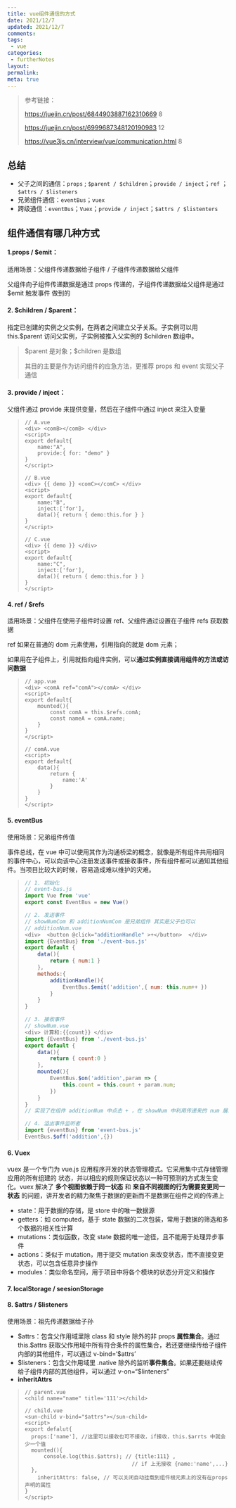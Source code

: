 ```yaml
---
title: vue组件通信的方式
date: 2021/12/7
updated: 2021/12/7
comments:
tags:
 - vue
categories:
 - furtherNotes
layout:
permalink:
meta: true
---
```


> 参考链接：
>
> https://juejin.cn/post/6844903887162310669  8
>
> https://juejin.cn/post/6999687348120190983  12
>
> https://vue3js.cn/interview/vue/communication.html 8


## 总结

+ 父子之间的通信：`props` ; `$parent / $children`；`provide / inject`；`ref` ；`$attrs / $listeners`
+ 兄弟组件通信：`eventBus`；`vuex`
+ 跨级通信：`eventBus`；`Vuex`；`provide / inject`；`$attrs / $listenters`

## 组件通信有哪几种方式

#### 1.props / $emit：

适用场景：父组件传递数据给子组件 / 子组件传递数据给父组件

父组件向子组件传递数据是通过 props 传递的，子组件传递数据给父组件是通过 \$emit 触发事件 做到的



#### 2. $children / \$parent：

指定已创建的实例之父实例，在两者之间建立父子关系。子实例可以用 this.$parent 访问父实例，子实例被推入父实例的 \$children 数组中。

> \$parent 是对象；\$children 是数组
>
> 其目的主要是作为访问组件的应急方法，更推荐 props 和 event 实现父子通信



#### 3. provide / inject：

父组件通过 provide 来提供变量，然后在子组件中通过 inject 来注入变量

> ~~~vue
> // A.vue
> <div> <comB></comB> </div>
> <script>
> export default{
>     name:"A",
>     provide:{ for: "demo" }
> }
> </script>
> 
> // B.vue
> <div> {{ demo }} <comC></comC> </div>
> <script>
> export default{
>     name:"B",
>     inject:['for'],
>     data(){ return { demo:this.for } }
> }
> </script>
> 
> // C.vue
> <div> {{ demo }} </div>
> <script>
> export default{
>     name:"C",
>     inject:['for'],
>     data(){ return { demo:this.for } }
> }
> </script>
> ~~~



#### 4. ref / $refs

适用场景：父组件在使用子组件时设置 ref、父组件通过设置在子组件 refs 获取数据

ref 如果在普通的 dom 元素使用，引用指向的就是 dom 元素；

如果用在子组件上，引用就指向组件实例，可以**通过实例直接调用组件的方法或访问数据**

> ~~~vue
> // app.vue
> <div> <comA ref="comA"></comA> </div>
> <script>
> export default{
>     mounted(){
>         const comA = this.$refs.comA;
>         const nameA = comA.name;
>     }
> }
> </script>
> 
> // comA.vue
> <script>
> export default{
>     data(){
>         return {
>             name:'A'
>         }
>     }
> }
> </script>
> ~~~



#### 5. **eventBus**

使用场景：兄弟组件传值

事件总线，在 vue 中可以使用其作为沟通桥梁的概念，就像是所有组件共用相同的事件中心，可以向该中心注册发送事件或接收事件，所有组件都可以通知其他组件。当项目比较大的时候，容易造成难以维护的灾难。

> ~~~js
> // 1. 初始化
> // event-bus.js
> import Vue from 'vue'
> export const EventBus = new Vue()
> 
> // 2. 发送事件
> // showNumCom 和 additionNumCom 是兄弟组件 其实是父子也可以
> // additionNum.vue
> <div>  <button @click="additionHandle" >+</button>  </div>
> import {EventBus} from './event-bus.js'
> export default {
>     data(){
>         return { num:1 }
>     },
>     methods:{
>         additionHandle(){
>             EventBus.$emit('addition',{ num: this.num++ })
>         }
>     }
> }
> 
> // 3. 接收事件
> // showNum.vue
> <div> 计算和:{{count}} </div>
> import {EventBus} from './event-bus.js'
> export default {
>     data(){
>         return { count:0 }
>     },
>     mounted(){
>         EventBus.$on('addition',param => {
>             this.count = this.count + param.num;
>         })
>     }
> }
> // 实现了在组件 additionNum 中点击 + ，在 showNum 中利用传递来的 num 展示求和的结果
> 
> // 4. 溢出事件监听者
> import {eventBus} from 'event-bus.js'
> EventBus.$off('addition',{})
> ~~~



#### 6. Vuex

vuex 是一个专门为 vue.js 应用程序开发的状态管理模式。它采用集中式存储管理应用的所有组建的 状态，并以相应的规则保证状态以一种可预测的方式发生变化。vuex 解决了 **多个视图依赖于同一状态** 和 **来自不同视图的行为需要变更同一状态** 的问题，讲开发者的精力聚焦于数据的更新而不是数据在组件之间的传递上

+ state：用于数据的存储，是 store 中的唯一数据源
+ getters：如 computed，基于 state 数据的二次包装，常用于数据的筛选和多个数据的相关性计算
+ mutations：类似函数，改变 state 数据的唯一途径，且不能用于处理异步事件
+ actions：类似于 mutation，用于提交 mutation 来改变状态，而不直接变更状态，可以包含任意异步操作
+ modules：类似命名空间，用于项目中将各个模块的状态分开定义和操作

#### 7. localStorage / seesionStorage

#### 8.  \$attrs / \$listeners

使用场景：祖先传递数据给子孙

+ $attrs：包含父作用域里除 class 和 style 除外的非 props **属性集合**。通过 this.\$attrs 获取父作用域中所有符合条件的属性集合，若还要继续传给子组件内部的其他组件，可以通过 v-bind=‘\$attrs’
+ $listeners：包含父作用域里 .native 除外的监听**事件集合**。如果还要继续传给子组件内部的其他组件，可以通过 v-on=“\$linteners”
+ **inheritAttrs**

> ~~~vue
> // parent.vue
> <child name="name" title='111'></child>
> 
> // child.vue
> <sun-child v-bind="$attrs"></sun-child>
> <script>
> export defalut{
> 	props:['name'], //这里可以接收也可不接收，if接收，this.$arrts 中就会少一个值
> 	mounted(){
> 		console.log(this.$attrs); // {title:111} , 
>                                   // if 上无接收 {name:'name',...}
> 	},
>     inheritAttrs: false, // 可以关闭自动挂载到组件根元素上的没有在props声明的属性
> }
> </script>
> ~~~
>
> 















